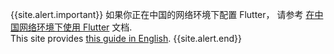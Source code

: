 {{site.alert.important}}
  如果你正在中国的网络环境下配置 Flutter，
  请参考 [在中国网络环境下使用 Flutter][] 文档.
  <br>This site provides [this guide in English].
{{site.alert.end}}

[在中国网络环境下使用 Flutter]: https://flutter.cn/community/china
[this guide in English]: {{site.url}}/community/china
